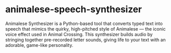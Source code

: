 # animalese-speech-synthesizer
Animalese Synthesizer is a Python-based tool that converts typed text into speech that mimics the quirky, high-pitched style of Animalese — the iconic voice effect used in Animal Crossing. This synthesizer builds audio by stringing together pre-recorded letter sounds, giving life to your text with an adorable, game-like personality.

